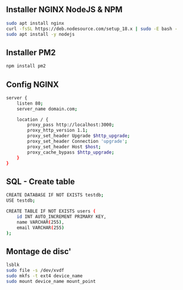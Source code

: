 ## Installer NGINX NodeJS & NPM

```bash
sudo apt install nginx
curl -fsSL https://deb.nodesource.com/setup_18.x | sudo -E bash -
sudo apt install -y nodejs
```

## Installer PM2

```bash
npm install pm2
```

## Config NGINX

```bash
server {
    listen 80;
    server_name domain.com;

    location / {
        proxy_pass http://localhost:3000;
        proxy_http_version 1.1;
        proxy_set_header Upgrade $http_upgrade;
        proxy_set_header Connection 'upgrade';
        proxy_set_header Host $host;
        proxy_cache_bypass $http_upgrade;
    }
}
```

## SQL - Create table

```bash
CREATE DATABASE IF NOT EXISTS testdb;
USE testdb;

CREATE TABLE IF NOT EXISTS users (
    id INT AUTO_INCREMENT PRIMARY KEY,
    name VARCHAR(255),
    email VARCHAR(255)
);
```

## Montage de disc'

```bash
lsblk
sudo file -s /dev/xvdf
sudo mkfs -t ext4 device_name
sudo mount device_name mount_point
```


